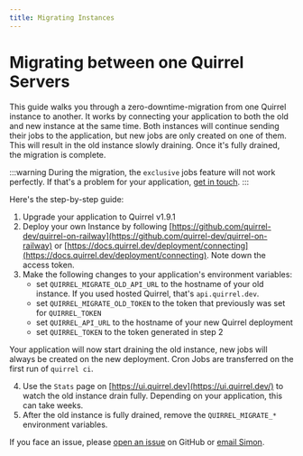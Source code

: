 ```yaml
---
title: Migrating Instances
---
```


# Migrating between one Quirrel Servers

This guide walks you through a zero-downtime-migration from one Quirrel instance to another.
It works by connecting your application to both the old and new instance at the same time.
Both instances will continue sending their jobs to the application, but new jobs are only created on one of them.
This will result in the old instance slowly draining.
Once it's fully drained, the migration is complete.

:::warning
During the migration, the `exclusive` jobs feature will not work perfectly.
If that's a problem for your application, [get in touch](mailto:migration@quirrel.dev).
:::

Here's the step-by-step guide:

1. Upgrade your application to Quirrel v1.9.1
2. Deploy your own Instance by following [https://github.com/quirrel-dev/quirrel-on-railway](https://github.com/quirrel-dev/quirrel-on-railway) or [https://docs.quirrel.dev/deployment/connecting](https://docs.quirrel.dev/deployment/connecting). Note down the access token.
3. Make the following changes to your application's environment variables:
    - set `QUIRREL_MIGRATE_OLD_API_URL` to the hostname of your old instance. If you used hosted Quirrel, that's `api.quirrel.dev`.
    - set `QUIRREL_MIGRATE_OLD_TOKEN` to the token that previously was set for `QUIRREL_TOKEN`
    - set `QUIRREL_API_URL` to the hostname of your new Quirrel deployment
    - set `QUIRREL_TOKEN` to the token generated in step 2
  
  Your application will now start draining the old instance, new jobs will always be created on the new deployment.
  Cron Jobs are transferred on the first run of `quirrel ci`.

4. Use the `Stats` page on [https://ui.quirrel.dev](https://ui.quirrel.dev/) to watch the old instance drain fully. Depending on your application, this can take weeks.
5. After the old instance is fully drained, remove the `QUIRREL_MIGRATE_*` environment variables.

If you face an issue, please [open an issue](https://github.com/quirrel-dev/quirrel/issues/new/choose) on GitHub or [email Simon](mailto:migration@quirrel.dev).